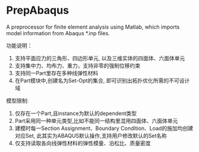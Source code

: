 # PrepAbaqus
A preprocessor for finite element analysis using Matlab, which imports model information from Abaqus *.inp files.

功能说明：
1. 支持平面应力的三角形、四边形单元, 以及三维实体的四面体、六面体单元
2. 支持集中力、均布力、重力，支持非零的强制位移约束
3. 支持同一Part里存在多种线弹性材料
4. 在Part模块中,创建名为Set-Opt的集合, 即可识别出拓扑优化所需的不可设计域

模型限制:
1. 仅存在一个Part,且instance为默认的dependent类型
2. Part采用同一种单元类型,比如不能同一结构里混用四面体、六面体单元
3. 建模时每一Section Assignment、Boundary Condition、Load的施加均创建对应Set, 此其实为ABAQUS默认操作,支持用户修改默认的Set名称
4. 仅支持读取各向线弹性材料的弹性模量、泊松比、质量密度
